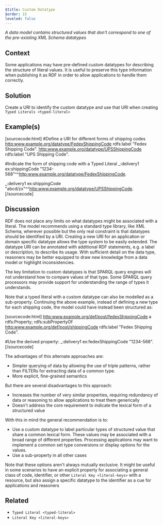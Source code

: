 ```yaml
---
$title: Custom Datatype
$order: 15
leveled: false
---
```


*A data model contains structured values that don't correspond to one of the pre-existing XML Schema datatypes*

## Context

Some applications may have pre-defined custom datatypes for describing the structure of literal values. It is useful to preserve this type information when publishing it as RDF in order to allow applications to handle them correctly.

## Solution

Create a URI to identify the custom datatype and use that URI when creating `Typed Literals <typed-literal>`

## Example(s)

[sourcecode:html]
   #Define a URI for different forms of shipping codes
   <http:www.example.org/datatype/FedexShippingCode>
     rdfs:label "Fedex Shipping Code".
   <http:www.example.org/datatype/UPSShippingCode>
     rdfs:label "UPS Shipping Code".

   #Indicate the form of shipping code with a Typed Literal
   _:delivery1
     ex:shippingCode "1234-568"^^<http:www.example.org/datatype/FedexShippingCode>.

   _:delivery1
     ex:shippingCode "abcd/zx"^^<http:www.example.org/datatype/UPSShippingCode>.
[/sourcecode]

## Discussion

RDF does not place any limits on what datatypes might be associated with a literal. The model recommends using a standard type library, like XML Schema, wherever possible but the only real constraint is that datatypes should be identified by a URI. Creating a new URI for an application or domain specific datatype allows the type system to be easily extended. The datatype URI can be annotated with additional RDF statements, e.g. a label or description, to describe its usage. With sufficient detail on the data type, reasoners may be better equipped to draw new knowledge from a data model or highlight inconsistencies.

The key limitation to custom datatypes is that SPARQL query engines will not understand how to compare values of that type. Some SPARQL query processors may provide support for understanding the range of types it understands.

Note that a typed literal with a custom datatype can also be modelled as a sub-property. Continuing the above example, instead of defining a new type for each shipping code, the model could have instead been structured as:

[sourcecode:html]
   <http:www.example.org/def/post/fedexShippingCode>
     a rdfs:Property;
     rdfs:subPropertyOf <http:www.example.org/def/post/shippingCode>
     rdfs:label "Fedex Shipping Code".

   #Use the derived property:
   _:delivery1
     ex:fedexShippingCode "1234-568".
[/sourcecode]

The advantages of this alternate approaches are:

- Simpler querying of data by allowing the use of triple patterns, rather than FILTERs for extracting data of a common type.
- More explicit, fine-grained semantics

But there are several disadvantages to this approach:

- Increases the number of very similar properties, requiring redundancy of data or reasoning to allow applications to treat them generically
- Doesn't address the core requirement to indicate the lexical form of a structured value

With this in mind the general recommendation is to:

- Use a custom datatype to label particular types of structured value that share a common lexical form. These values may be associated with a broad range of different properties. Processing applications may want to implement a common set type conversions or display options for the values.
- Use a sub-property in all other cases

Note that these options aren't always mutually exclusive. It might be useful in some scenarios to have an explicit property for associating a general class of code, identifier, or other `Literal Key <literal-keys>` with a resource, but also assign a specific datatype to the identifier as a cue for applications and reasoners

## Related

- `Typed Literal <typed-literal>`
- `Literal Key <literal-keys>`
